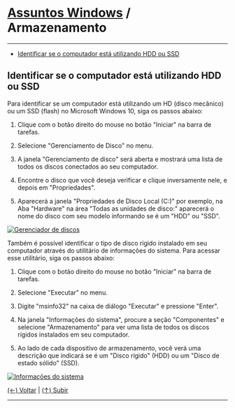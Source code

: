 # [Assuntos Windows](https://github.com/systemboys/GTi_Laboratory/tree/main/Microsoft%20Windows#assuntos-windows "Assuntos Windows") / Armazenamento

---

- [Identificar se o computador está utilizando HDD ou SSD](#identificar-se-o-computador-est%C3%A1-utilizando-hdd-ou-ssd "Identificar se o computador está utilizando HDD ou SSD")

## Identificar se o computador está utilizando HDD ou SSD

Para identificar se um computador está utilizando um HD (disco mecânico) ou um SSD (flash) no Microsoft Windows 10, siga os passos abaixo:

1. Clique com o botão direito do mouse no botão "Iniciar" na barra de tarefas.

2. Selecione "Gerenciamento de Disco" no menu.

3. A janela "Gerenciamento de disco" será aberta e mostrará uma lista de todos os discos conectados ao seu computador.

4. Encontre o disco que você deseja verificar e clique inversamente nele, e depois em "Propriedades".

5. Aparecerá a janela "Propriedades de Disco Local (C:)" por exemplo, na Aba "Hardware" na área "Todas as unidades de disco:" aparecerá o nome do disco com seu modelo informando se é um "HDD" ou "SSD".

[![Gerenciador de discos](https://github.com/systemboys/GTi_Laboratory/raw/main/Microsoft%20Windows/Microsoft%20Windows%2010/Armazenamento/images/Gerenciador%20de%20discos.png "Gerenciador de discos")](https://github.com/systemboys/GTi_Laboratory/raw/main/Microsoft%20Windows/Microsoft%20Windows%2010/Armazenamento/images/Gerenciador%20de%20discos.png "Gerenciador de discos")

Também é possível identificar o tipo de disco rígido instalado em seu computador através do utilitário de informações do sistema. Para acessar esse utilitário, siga os passos abaixo:

1. Clique com o botão direito do mouse no botão "Iniciar" na barra de tarefas.

2. Selecione "Executar" no menu.

3. Digite "msinfo32" na caixa de diálogo "Executar" e pressione "Enter".

4. Na janela "Informações do sistema", procure a seção "Componentes" e selecione "Armazenamento" para ver uma lista de todos os discos rígidos instalados em seu computador.

5. Ao lado de cada dispositivo de armazenamento, você verá uma descrição que indicará se é um "Disco rígido" (HDD) ou um "Disco de estado sólido" (SSD).

[![Informações do sistema](https://github.com/systemboys/GTi_Laboratory/raw/main/Microsoft%20Windows/Microsoft%20Windows%2010/Armazenamento/images/Informa%C3%A7%C3%B5es%20do%20sistema.png "Informações do sistema")](https://github.com/systemboys/GTi_Laboratory/raw/main/Microsoft%20Windows/Microsoft%20Windows%2010/Armazenamento/images/Informa%C3%A7%C3%B5es%20do%20sistema.png "Informações do sistema")

[(&larr;) Voltar](https://github.com/systemboys/GTi_Laboratory/tree/main/Microsoft%20Windows#assuntos-windows "Voltar ao Sumário") | 
[(&uarr;) Subir](#assuntos-windows--armazenamento "Subir para o topo")

---
